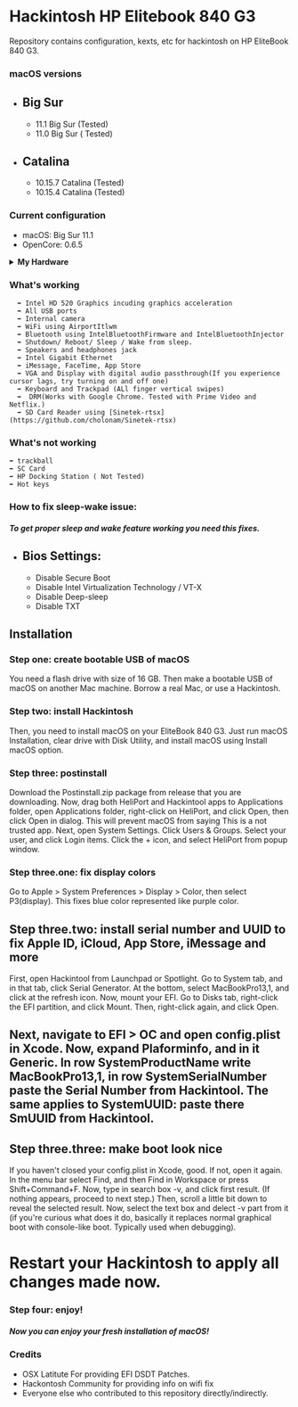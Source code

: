 # Hackintosh HP Elitebook 840 G3
Repository contains configuration, kexts, etc for hackintosh on HP EliteBook 840 G3.

### macOS versions

* ## Big Sur
  * 11.1 Big Sur (Tested)
  * 11.0 Big Sur ( Tested)
  
* ## Catalina
  * 10.15.7 Catalina (Tested)
  * 10.15.4 Catalina (Tested) 


### Current configuration

  * macOS: Big Sur 11.1
  * OpenCore: 0.6.5
  
  
<details>  
<summary><strong>My Hardware</strong></summary>
</br>

| Model              | Hp Elitebook 840 G3                        |
|:-------------------|:-------------------------------------------|
| Processor          | Intel Core i5-6300U                        |
| Graphics           | Integrated Intel HD Graphics 520           |
| Memory             | 16GB 2133MHz DDR4 SODIMM                   |
| Display            | 14" FHD (1920x1080) Non-Touch              |
| Storage            | Transcened 256GB M.2 SATA SSD              |
| WLAN + Bluetooth   | Intel Dual Band Wireless-AC 8260           |
| Camera             | 1920x1080 FHD Webcam                       |
| Fingerprint Reader | yes                                        |
| Soundcard          | Conxtent                                   |
| Keyboard           | Backlit Keyboard                           |
| Trackpad           | Synoptics PS2 Touchpad                     |

</details>
  
  ### What's working
  
      ➡️ Intel HD 520 Graphics incuding graphics acceleration
      ➡️ All USB ports
      ➡️ Internal camera
      ➡️ WiFi using AirportItlwm
      ➡️ Bluetooth using IntelBluetoothFirmware and IntelBluetoothInjector
      ➡️ Shutdown/ Reboot/ Sleep / Wake from sleep.
      ➡️ Speakers and headphones jack
      ➡️ Intel Gigabit Ethernet
      ➡️ iMessage, FaceTime, App Store
      ➡️ VGA and Display with digital audio passthrough(If you experience cursor lags, try turning on and off one)
      ➡️ Keyboard and Trackpad (ALl finger vertical swipes)
      ➡️  DRM(Works with Google Chrome. Tested with Prime Video and Netflix.)
      ➡️ SD Card Reader using [Sinetek-rtsx](https://github.com/cholonam/Sinetek-rtsx)

### What's not working
    ➡️ trackball
    ➡️ SC Card
    ➡️ HP Docking Station ( Not Tested)
    ➡️ Hot keys
    
### How to fix sleep-wake issue:
   ##### To get proper sleep and wake feature working you need this fixes.
    
   * ## Bios Settings:
     * Disable Secure Boot
     * Disable Intel Virtualization Technology / VT-X
     * Disable Deep-sleep
     * Disable TXT
     


## Installation
### Step one: create bootable USB of macOS
You need a flash drive with size of 16 GB. Then make a bootable USB of macOS on another Mac machine. Borrow a real Mac, or use a Hackintosh.

### Step two: install Hackintosh
Then, you need to install macOS on your EliteBook 840 G3. Just run macOS Installation, clear drive with Disk Utility, and install macOS using Install macOS option.

### Step three: postinstall
Download the Postinstall.zip package from release that you are downloading. Now, drag both HeliPort and Hackintool apps to Applications folder, open Applications folder, right-click on HeliPort, and click Open, then click Open in dialog. This will prevent macOS from saying This is a not trusted app. Next, open System Settings. Click Users & Groups. Select your user, and click Login items. Click the + icon, and select HeliPort from popup window.

### Step three.one: fix display colors
Go to Apple > System Preferences > Display > Color, then select P3(display). This fixes blue color represented like purple color.

## Step three.two: install serial number and UUID to fix Apple ID, iCloud, App Store, iMessage and more
First, open Hackintool from Launchpad or Spotlight. Go to System tab, and in that tab, click Serial Generator. At the bottom, select MacBookPro13,1, and click at the refresh icon. Now, mount your EFI. Go to Disks tab, right-click the EFI partition, and click Mount. Then, right-click again, and click Open.

## Next, navigate to EFI > OC and open config.plist in Xcode. Now, expand Plaforminfo, and in it Generic. In row SystemProductName write MacBookPro13,1, in row SystemSerialNumber paste the Serial Number from Hackintool. The same applies to SystemUUID: paste there SmUUID from Hackintool.

## Step three.three: make boot look nice
If you haven't closed your config.plist in Xcode, good. If not, open it again. In the menu bar select Find, and then Find in Workspace or press Shift+Command+F. Now, type in search box -v, and click first result. (If nothing appears, proceed to next step.) Then, scroll a little bit down to reveal the selected result. Now, select the text box and delect -v part from it (if you're curious what does it do, basically it replaces normal graphical boot with console-like boot. Typically used when debugging).

# Restart your Hackintosh to apply all changes made now.

### Step four: enjoy!
##### Now you can enjoy your fresh installation of macOS!


### Credits
  * OSX Latitute For providing EFI DSDT Patches.
  * Hackontosh Community for providing info on wifi fix
  * Everyone else who contributed to this repository directly/indirectly.
